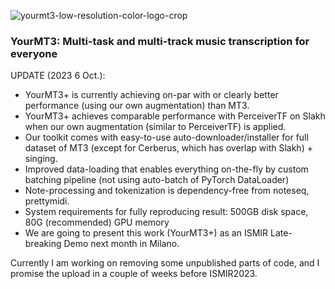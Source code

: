 ![yourmt3-low-resolution-color-logo-crop](https://user-images.githubusercontent.com/26891722/204390355-001877a1-d019-46d7-a33c-d3a3adc0743c.png)
### YourMT3: Multi-task and multi-track music transcription for everyone

UPDATE (2023 6 Oct.):
- YourMT3+ is currently achieving on-par with or clearly better performance (using our own augmentation) than MT3.
- YourMT3+ achieves comparable performance with PerceiverTF on Slakh when our own augmentation (similar to PerceiverTF) is applied.
- Our toolkit comes with easy-to-use auto-downloader/installer for full dataset of MT3 (except for Cerberus, which has overlap with Slakh) + singing.
- Improved data-loading that enables everything on-the-fly by custom batching pipeline (not using auto-batch of PyTorch DataLoader)
- Note-processing and tokenization is dependency-free from noteseq, prettymidi.
- System requirements for fully reproducing result: 500GB disk space, 80G (recommended) GPU memory
- We are going to present this work (YourMT3+) as an ISMIR Late-breaking Demo next month in Milano.

Currently I am working on removing some unpublished parts of code, and I promise the upload in a couple of weeks before ISMIR2023.
